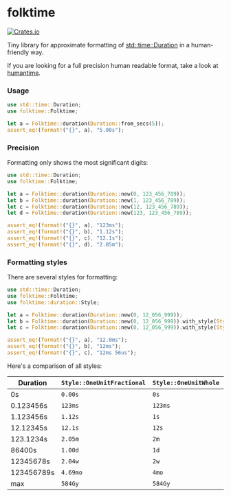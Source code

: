 # folktime

[![Crates.io](https://img.shields.io/crates/v/folktime.svg)](https://crates.io/crates/folktime)

Tiny library for approximate formatting of [std::time::Duration](https://doc.rust-lang.org/stable/core/time/struct.Duration.html) in a human-friendly way.

If you are looking for a full precision human readable format, take a look at [humantime](https://crates.io/crates/humantime).

### Usage

```rust
use std::time::Duration;
use folktime::Folktime;

let a = Folktime::duration(Duration::from_secs(5));
assert_eq!(format!("{}", a), "5.00s");
```

### Precision

Formatting only shows the most significant digits:

```rust
use std::time::Duration;
use folktime::Folktime;

let a = Folktime::duration(Duration::new(0, 123_456_789));
let b = Folktime::duration(Duration::new(1, 123_456_789));
let c = Folktime::duration(Duration::new(12, 123_456_789));
let d = Folktime::duration(Duration::new(123, 123_456_789));

assert_eq!(format!("{}", a), "123ms");
assert_eq!(format!("{}", b), "1.12s");
assert_eq!(format!("{}", c), "12.1s");
assert_eq!(format!("{}", d), "2.05m");
```

### Formatting styles

There are several styles for formatting:

```rust
use std::time::Duration;
use folktime::Folktime;
use folktime::duration::Style;

let a = Folktime::duration(Duration::new(0, 12_056_999));
let b = Folktime::duration(Duration::new(0, 12_056_999)).with_style(Style::OneUnitWhole);
let c = Folktime::duration(Duration::new(0, 12_056_999)).with_style(Style::TwoUnitsWhole);

assert_eq!(format!("{}", a), "12.0ms");
assert_eq!(format!("{}", b), "12ms");
assert_eq!(format!("{}", c), "12ms 56us");
```

Here's a comparison of all styles:

| Duration   | `Style::OneUnitFractional` | `Style::OneUnitWhole` | `Style::TwoUnitsWhole` |
|------------|----------------------------|-----------------------|------------------------|
| 0s         | `0.00s`                    | `0s`                  | `0s 0ms`               |
| 0.123456s  | `123ms`                    | `123ms`               | `123ms 456us`          |
| 1.123456s  | `1.12s`                    | `1s`                  | `1s 123ms`             |
| 12.12345s  | `12.1s`                    | `12s`                 | `12s 123ms`            |
| 123.1234s  | `2.05m`                    | `2m`                  | `2m 3s`                |
| 86400s     | `1.00d`                    | `1d`                  | `1d 0h`                |
| 12345678s  | `2.04w`                    | `2w`                  | `2w 0d`                |
| 123456789s | `4.69mo`                   | `4mo`                 | `4mo 21d`              |
| max        | `584Gy`                    | `584Gy`               | `584Gy 4mo`            |

